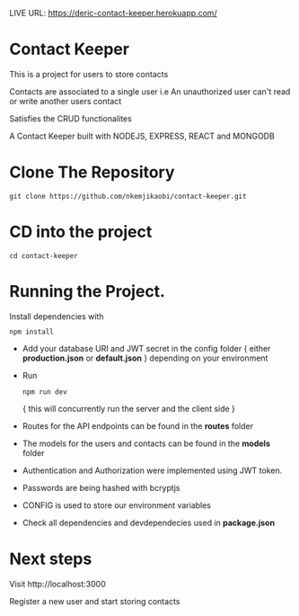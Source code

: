 LIVE URL:  https://deric-contact-keeper.herokuapp.com/

<h1>Contact Keeper</h1>
<p>This is a project for users to store contacts</p>
<p>Contacts are associated to a single user i.e An unauthorized user can't read or write another users contact</p>
<p>Satisfies the CRUD functionalites</p>

A Contact Keeper built with NODEJS, EXPRESS, REACT and MONGODB

<h1>Clone The Repository</h1>
<code><pre>git clone https://github.com/nkemjikaobi/contact-keeper.git</pre></code>

<h1>CD into the project</h1>
<code><pre>cd contact-keeper</pre></code>

<h1>Running the Project.</h1>
Install dependencies with <code><pre>npm install</pre></code>

* Add your database URI and JWT secret in the config folder { either **production.json** or **default.json** } depending on your environment

* Run <code><pre>npm run dev</pre></code> { this will concurrently run the server and the client side }

* Routes for the API endpoints can be found in the **routes** folder 
* The models for the users and contacts can be found in the **models** folder 

* Authentication and Authorization were implemented using JWT token.

* Passwords are being hashed with bcryptjs

* CONFIG is used to store our environment variables

* Check all dependencies and devdependecies used in **package.json**

<h1>Next steps</h1>
Visit http://localhost:3000
<p>Register a new user and start storing contacts</p>
